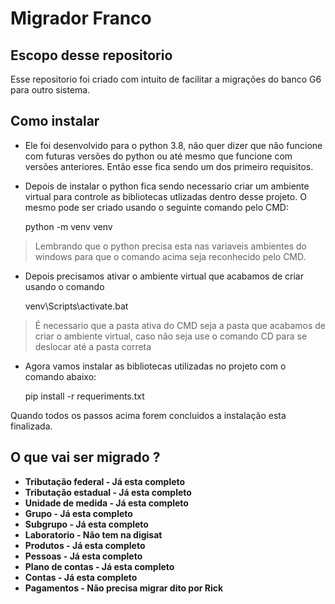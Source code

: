 # Migrador Franco

Escopo desse repositorio
-----------------
 
Esse repositorio foi criado com intuito de facilitar a migrações do banco G6 para outro sistema. 

Como instalar
-----------------
* Ele foi desenvolvido para o python 3.8, não quer dizer que não funcione com futuras versões do python ou até mesmo que 
funcione com versões anteriores. Então esse fica sendo um dos primeiro requisitos.

* Depois de instalar o python fica sendo necessario criar um ambiente virtual para controle as bibliotecas utlizadas
dentro desse projeto. O mesmo pode ser criado usando o seguinte comando pelo CMD:


    python -m venv venv
    
> Lembrando que o python precisa esta nas variaveis ambientes do windows para que o comando acima seja reconhecido pelo CMD.

* Depois precisamos ativar o ambiente virtual que acabamos de criar usando o comando

    
    venv\Scripts\activate.bat
    
> É necessario que a pasta ativa do CMD seja a pasta que acabamos de criar o ambiente virtual, caso não seja use o 
> comando CD para se deslocar até a pasta correta


* Agora vamos instalar as bibliotecas utilizadas no projeto com o comando abaixo:


    pip install -r requeriments.txt
    
Quando todos os passos acima forem concluidos a instalação esta finalizada.

O que vai ser migrado ?
-----------------
* **Tributação federal - Já esta completo**
* **Tributação estadual - Já esta completo**
* **Unidade de medida - Já esta completo**
* **Grupo - Já esta completo**
* **Subgrupo - Já esta completo**
* **Laboratorio - Não tem na digisat**
* **Produtos - Já esta completo**
* **Pessoas - Já esta completo**
* **Plano de contas - Já esta completo**
* **Contas - Já esta completo**
* **Pagamentos - Não precisa migrar dito por Rick**
